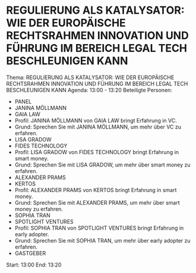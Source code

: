 # REGULIERUNG ALS KATALYSATOR: WIE DER EUROPÄISCHE RECHTSRAHMEN INNOVATION UND FÜHRUNG IM BEREICH LEGAL TECH BESCHLEUNIGEN KANN
Thema: REGULIERUNG ALS KATALYSATOR: WIE DER EUROPÄISCHE RECHTSRAHMEN INNOVATION UND FÜHRUNG IM BEREICH LEGAL TECH BESCHLEUNIGEN KANN
Agenda: 13:00 - 13:20
Beteiligte Personen:
- PANEL
- JANINA MÖLLMANN
- GAIA LAW
- Profil: JANINA MÖLLMANN von GAIA LAW bringt Erfahrung in VC.
- Grund: Sprechen Sie mit JANINA MÖLLMANN, um mehr über VC zu erfahren.
- LISA GRADOW
- FIDES TECHNOLOGY
- Profil: LISA GRADOW von FIDES TECHNOLOGY bringt Erfahrung in smart money.
- Grund: Sprechen Sie mit LISA GRADOW, um mehr über smart money zu erfahren.
- ALEXANDER PRAMS
- KERTOS
- Profil: ALEXANDER PRAMS von KERTOS bringt Erfahrung in smart money.
- Grund: Sprechen Sie mit ALEXANDER PRAMS, um mehr über smart money zu erfahren.
- SOPHIA TRAN
- SPOTLIGHT VENTURES
- Profil: SOPHIA TRAN von SPOTLIGHT VENTURES bringt Erfahrung in early adopter.
- Grund: Sprechen Sie mit SOPHIA TRAN, um mehr über early adopter zu erfahren.
- GASTGEBER

Start: 13:00
End: 13:20
